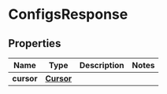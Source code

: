 

# ConfigsResponse


## Properties

| Name | Type | Description | Notes |
|------------ | ------------- | ------------- | -------------|
|**cursor** | [**Cursor**](Cursor.md) |  |  |



